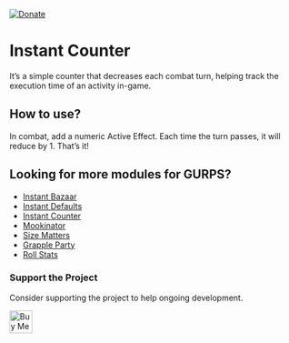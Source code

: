 [![Donate](https://img.shields.io/badge/Donate-Sponsor%20on%20GitHub-black?logo=github)](https://github.com/sponsors/Boifuba)

# Instant Counter 
It’s a simple counter that decreases each combat turn, helping track the execution time of an activity in-game.

## How to use?
In combat, add a numeric Active Effect. Each time the turn passes, it will reduce by 1.
That’s it!

## Looking for more modules for GURPS?

- [Instant Bazaar](https://github.com/Boifuba/gurps-instant-bazaar)
- [Instant Defaults](https://github.com/Boifuba/gurps-instant-defaults)
- [Instant Counter](https://github.com/Boifuba/gurps-counter)
- [Mookinator](https://github.com/Boifuba/mookinator)
- [Size Matters](https://github.com/Boifuba/size-matters)
- [Grapple Party](https://github.com/Boifuba/gurps-grapple-party)
- [Roll Stats](https://github.com/Boifuba/gurps-rolls-stats)

### Support the Project

Consider supporting the project to help ongoing development.

<a href="https://www.buymeacoffee.com/boifuba" target="_blank">
  <img src="https://cdn.buymeacoffee.com/buttons/v2/default-yellow.png" alt="Buy Me A Coffee" height="40">
</a>
